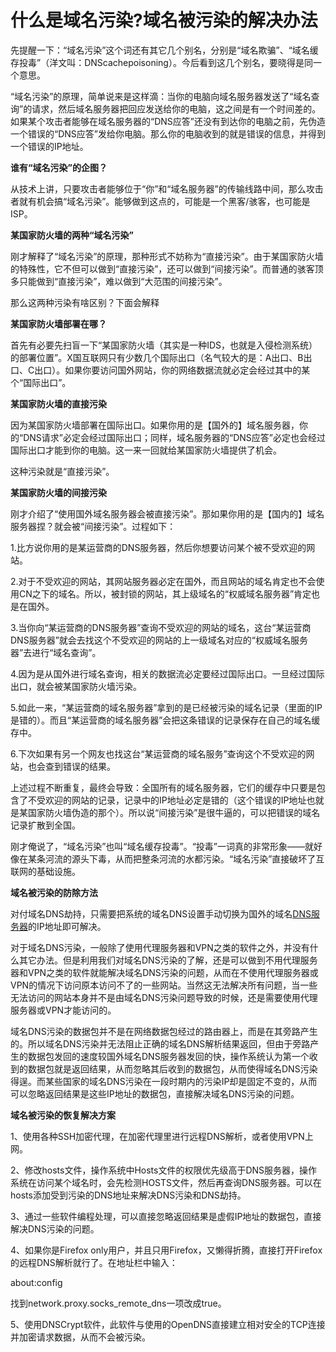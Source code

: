 # 什么是域名污染?域名被污染的解决办法



先提醒一下：“域名污染”这个词还有其它几个别名，分别是“域名欺骗”、“域名缓存投毒”（洋文叫：DNScachepoisoning）。今后看到这几个别名，要晓得是同一个意思。

“域名污染”的原理，简单说来是这样滴：当你的电脑向域名服务器发送了“域名查询”的请求，然后域名服务器把回应发送给你的电脑，这之间是有一个时间差的。如果某个攻击者能够在域名服务器的“DNS应答”还没有到达你的电脑之前，先伪造一个错误的“DNS应答”发给你电脑。那么你的电脑收到的就是错误的信息，并得到一个错误的IP地址。

**谁有“域名污染”的企图？**

从技术上讲，只要攻击者能够位于“你”和“域名服务器”的传输线路中间，那么攻击者就有机会搞“域名污染”。能够做到这点的，可能是一个黑客/骇客，也可能是ISP。

**某国家防火墙的两种“域名污染”**

刚才解释了“域名污染”的原理，那种形式不妨称为“直接污染”。由于某国家防火墙的特殊性，它不但可以做到“直接污染”，还可以做到“间接污染”。而普通的骇客顶多只能做到“直接污染”，难以做到“大范围的间接污染”。

那么这两种污染有啥区别？下面会解释

**某国家防火墙部署在哪？**

首先有必要先扫盲一下“某国家防火墙（其实是一种IDS，也就是入侵检测系统）的部署位置”。X国互联网只有少数几个国际出口（名气较大的是：A出口、B出口、C出口）。如果你要访问国外网站，你的网络数据流就必定会经过其中的某个“国际出口”。

**某国家防火墙的直接污染**

因为某国家防火墙部署在国际出口。如果你用的是【国外的】域名服务器，你的“DNS请求”必定会经过国际出口；同样，域名服务器的“DNS应答”必定也会经过国际出口才能到你的电脑。这一来一回就给某国家防火墙提供了机会。

这种污染就是“直接污染”。

**某国家防火墙的间接污染**

刚才介绍了“使用国外域名服务器会被直接污染”。那如果你用的是【国内的】域名服务器捏？就会被“间接污染”。过程如下：

1.比方说你用的是某运营商的DNS服务器，然后你想要访问某个被不受欢迎的网站。

2.对于不受欢迎的网站，其网站服务器必定在国外，而且网站的域名肯定也不会使用CN之下的域名。所以，被封锁的网站，其上级域名的“权威域名服务器”肯定也是在国外。

3.当你向“某运营商的DNS服务器”查询不受欢迎的网站的域名，这台“某运营商DNS服务器”就会去找这个不受欢迎的网站的上一级域名对应的“权威域名服务器”去进行“域名查询”。

4.因为是从国外进行域名查询，相关的数据流必定要经过国际出口。一旦经过国际出口，就会被某国家防火墙污染。

5.如此一来，“某运营商的域名服务器”拿到的是已经被污染的域名记录（里面的IP是错的）。而且“某运营商的域名服务器”会把这条错误的记录保存在自己的域名缓存中。

6.下次如果有另一个网友也找这台“某运营商的域名服务”查询这个不受欢迎的网站，也会查到错误的结果。

上述过程不断重复，最终会导致：全国所有的域名服务器，它们的缓存中只要是包含了不受欢迎的网站的记录，记录中的IP地址必定是错的（这个错误的IP地址也就是某国家防火墙伪造的那个）。所以说“间接污染”是很牛逼的，可以把错误的域名记录扩散到全国。

刚才俺说了，“域名污染”也叫“域名缓存投毒”。“投毒”一词真的非常形象——就好像在某条河流的源头下毒，从而把整条河流的水都污染。“域名污染”直接破坏了互联网的基础设施。

**域名被污染的防除方法**

对付域名DNS劫持，只需要把系统的域名DNS设置手动切换为国外的域名[DNS服务器](https://www.idcbest.com/idcnews/11002470.html)的IP地址即可解决。

对于域名DNS污染，一般除了使用代理服务器和VPN之类的软件之外，并没有什么其它办法。但是利用我们对域名DNS污染的了解，还是可以做到不用代理服务器和VPN之类的软件就能解决域名DNS污染的问题，从而在不使用代理服务器或VPN的情况下访问原本访问不了的一些网站。当然这无法解决所有问题，当一些无法访问的网站本身并不是由域名DNS污染问题导致的时候，还是需要使用代理服务器或VPN才能访问的。

域名DNS污染的数据包并不是在网络数据包经过的路由器上，而是在其旁路产生的。所以域名DNS污染并无法阻止正确的域名DNS解析结果返回，但由于旁路产生的数据包发回的速度较国外域名DNS服务器发回的快，操作系统认为第一个收到的数据包就是返回结果，从而忽略其后收到的数据包，从而使得域名DNS污染得逞。而某些国家的域名DNS污染在一段时期内的污染IP却是固定不变的，从而可以忽略返回结果是这些IP地址的数据包，直接解决域名DNS污染的问题。

**域名被污染的恢复解决方案**

1、使用各种SSH加密代理，在加密代理里进行远程DNS解析，或者使用VPN上网。

2、修改hosts文件，操作系统中Hosts文件的权限优先级高于DNS服务器，操作系统在访问某个域名时，会先检测HOSTS文件，然后再查询DNS服务器。可以在hosts添加受到污染的DNS地址来解决DNS污染和DNS劫持。

3、通过一些软件编程处理，可以直接忽略返回结果是虚假IP地址的数据包，直接解决DNS污染的问题。

4、如果你是Firefox only用户，并且只用Firefox，又懒得折腾，直接打开Firefox的远程DNS解析就行了。在地址栏中输入：

about:config

找到network.proxy.socks_remote_dns一项改成true。

5、使用DNSCrypt软件，此软件与使用的OpenDNS直接建立相对安全的TCP连接并加密请求数据，从而不会被污染。